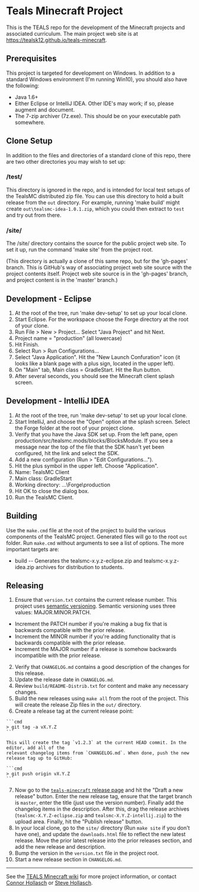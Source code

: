 Teals Minecraft Project
========================

  This is the TEALS repo for the development of the Minecraft projects and associated curriculum.
  The main project web site is at https://tealsk12.github.io/teals-minecraft.

Prerequisites
-------------
  This project is targeted for development on Windows. In addition to a standard Windows environment
  (I'm running Win10), you should also have the following:

  - Java 1.6+
  - Either Eclipse or IntelliJ IDEA. Other IDE's may work; if so, please augment and document.
  - The 7-zip archiver (7z.exe). This should be on your executable path somewhere.


Clone Setup
-----------
  In addition to the files and directories of a standard clone of this repo, there are two other
  directories you may wish to set up:

### /test/
  This directory is ignored in the repo, and is intended for local test setups of the TealsMC
  distributed zip file. You can use this directory to hold a built release from the `out` directory.
  For example, running 'make build' might create `out\tealsmc-idea-1.0.1.zip`, which you could then
  extract to `test` and try out from there.

### /site/
  The /site/ directory contains the source for the public project web site. To set it up, run the
  command 'make site' from the project root.

  (This directory is actually a clone of this same repo, but for the 'gh-pages' branch. This is
  GitHub's way of associating project web site source with the project contents itself. Project web
  site source is in the 'gh-pages' branch, and project content is in the 'master' branch.)


Development - Eclipse
----------------------
  1. At the root of the tree, run 'make dev-setup' to set up your local clone.
  2. Start Eclipse. For the workspace choose the Forge directory at the root of your clone.
  3. Run File > New > Project... Select "Java Project" and hit Next.
  4. Project name = "production" (all lowercase)
  5. Hit Finish.
  6. Select Run > Run Configurations...
  7. Select "Java Application". Hit the "New Launch Confuration" icon (it looks like a blank page
     with a plus sign, located in the upper left).
  8. On "Main" tab, Main class = GradleStart. Hit the Run button.
  9. After several seconds, you should see the Minecraft client splash screen.


Development - IntelliJ IDEA
---------------------------
  1. At the root of the tree, run 'make dev-setup' to set up your local clone.
  2. Start IntelliJ, and choose the "Open" option at the splash screen. Select the Forge folder at
     the root of your project clone.
  3. Verify that you have the Java SDK set up. From the left pane, open
     production/src/tealsmc.mods/blocks/BlocksModule. If you see a message near the top of the file
     that the SDK hasn't yet been configured, hit the link and select the SDK.
  4. Add a new configuration (Run > "Edit Configurations...").
  5. Hit the plus symbol in the upper left. Choose "Application".
  6. Name: TealsMC Client
  7. Main class: GradleStart
  8. Working directory: ...\Forge\production
  9. Hit OK to close the dialog box.
  10. Run the TealsMC Client.


Building
--------
  Use the `make.cmd` file at the root of the project to build the various components of the TealsMC
  project. Generated files will go to the root `out` folder. Run `make.cmd` without arguments to see
  a list of options. The more important targets are:

  - build -- Generates the tealsmc-x.y.z-eclipse.zip and tealsmc-x.y.z-idea.zip archives for
    distribution to students.


Releasing
---------
  1. Ensure that `version.txt` contains the current release number. This project uses
   [semantic versioning](http://semver.org/). Semantic versioning uses three values:
   MAJOR.MINOR.PATCH.
   - Increment the PATCH number if you're making a bug fix that is backwards compatible with the
     prior release.
   - Increment the MINOR number if you're adding functionality that is backwards compatible with
     the prior release.
   - Increment the MAJOR number if a release is somehow backwards incompatible with the prior
     release.
  2. Verify that `CHANGELOG.md` contains a good description of the changes for this release.
  3. Update the release date in `CHANGELOG.md`.
  4. Review `build/README-Distrib.txt` for content and make any necessary changes.
  5. Build the new releases using `make all` from the root of the project. This will create the
    release Zip files in the `out/` directory.
  6. Create a release tag at the current release point:

    ```cmd
    > git tag -a vX.Y.Z
    ```

    This will create the tag `v1.2.3` at the current HEAD commit. In the editor, add all of the
    relevant changelog items from `CHANGELOG.md`. When done, push the new release tag up to GitHub:

    ```cmd
    > git push origin vX.Y.Z
    ```

  7. Now go to the
    [`teals-minecraft` release page](https://github.com/TEALSK12/teals-minecraft/releases) and hit
    the "Draft a new release" button. Enter the new release tag, ensure that the target branch is
    `master`, enter the title (just use the version number). Finally add the changelog items in the
    description. After this, drag the release archives (`tealsmc-X.Y.Z-eclipse.zip` and
    `tealsmc-X.Y.Z-intellij.zip`) to the upload area. Finally, hit the "Publish release" button.
  8. In your local clone, go to the `site/` directory (Run `make site` if you don't have one), and
    update the `downloads.html` file to reflect the new latest release. Move the prior latest
    release into the prior releases section, and add the new release and description.
  9. Bump the version in the `version.txt` file in the project root.
  10. Start a new release section in `CHANGELOG.md`.


----
See the [TEALS Minecraft wiki](https://github.com/TEALSK12/tealsMC/wiki) for more project
information, or contact [Connor Hollasch](mailto:connor@hollasch.net) or
[Steve Hollasch](steve@hollasch.net).
